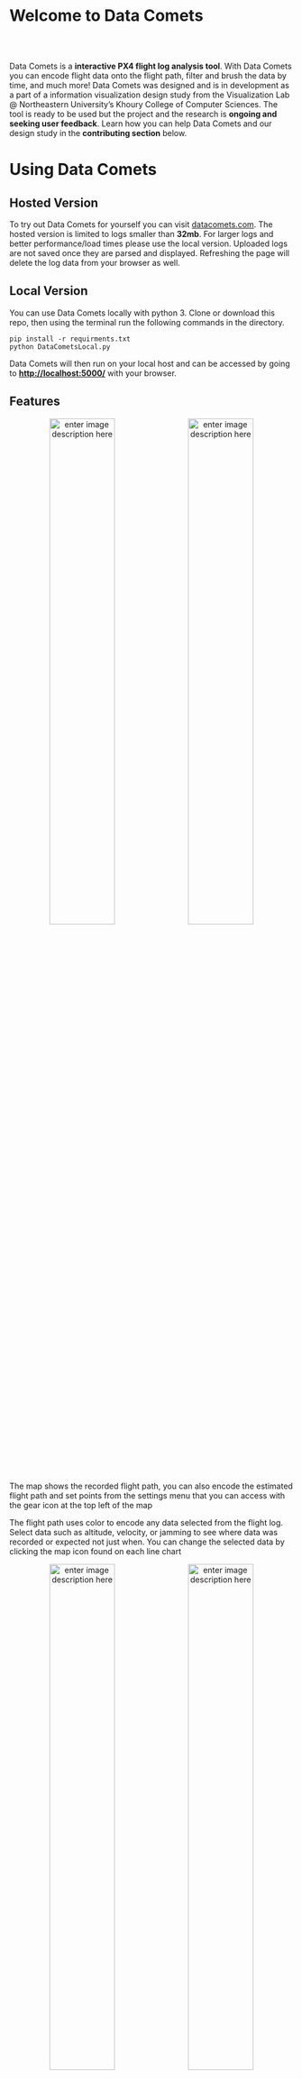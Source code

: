 <h1 id="welcome-to-data-comets">Welcome to Data Comets</h1>
<p align="center"><img src="https://media.giphy.com/media/ZE6LoNdnVgrxBjwmLj/giphy.gif" alt=""></p>
<br>
<p>
Data Comets is a <strong>interactive PX4 flight log analysis tool</strong>. With Data Comets you can encode flight data onto the flight path, filter and brush the data by time, and much more! Data Comets was designed and is in development as a part of a information visualization design study from the Visualization Lab @ Northeastern University’s Khoury College of Computer Sciences. The tool is ready to be used but the project and the research is <strong>ongoing and seeking user feedback</strong>. Learn how you can help Data Comets and our design study in the <strong>contributing section</strong> below.</p>
<h1 id="using-data-comets">Using Data Comets</h1>
<h2 id="hosted-version">Hosted Version</h2>
<p>To try out Data Comets for yourself you can visit <a href="https://www.datacomets.com">datacomets.com</a>. The hosted version is limited to logs smaller than <strong>32mb</strong>. For larger logs and better performance/load times please use the local version. Uploaded logs are not saved once they are parsed and displayed. Refreshing the page will delete the log data from your browser as well.</p>
<h2 id="local-version">Local Version</h2>
<p>You can use Data Comets locally with python 3. Clone or download this repo, then using the terminal run the following commands in the directory.</p>
<pre><code>pip install -r requirments.txt
python DataCometsLocal.py
</code></pre>
<p>Data Comets will then run on your local host and can be accessed by going to <strong><a href="http://localhost:5000/">http://localhost:5000/</a></strong> with your browser.</p>
<h2 id="features">Features</h2>
<p  align="center"><img width="48%" height="auto" src="https://media.giphy.com/media/L0Z7bjfOQh3NXRiKL5/giphy.gif" alt="enter image description here">  
<img width="48%" height="auto" src="https://media.giphy.com/media/LlDxytpwGRrW7PMHHY/giphy.gif" alt="enter image description here"> </p>
 <p>The map shows the recorded flight path, you can also encode the estimated flight path and set points from the settings menu that you can access with the gear icon at the top left of the map</p>
 <p>The flight path uses color to encode any data selected from the flight log. Select data such as altitude, velocity, or jamming to see where data was recorded or expected not just when. You can change the selected data by clicking the map icon found on each line chart </p>
 </p>
 <p  align="center"> 
<img width="48%" height="auto" src="https://media.giphy.com/media/Y4ypbcZNPLJh351dIk/giphy.gif" alt="enter image description here">
<img width="48%" height="auto" src="https://media.giphy.com/media/iDmwOAViweRtseACcW/giphy.gif" alt="enter image description here"></p>
   <p>You can prowse all the data in the log using the line chart tree. The overview tab show a highlevel view of some important charts similar to the charts found on the flight review tool. You can look through all the data from the flight in the all tab where the data is orgainzed into a drop down tree by the message file they belong to. You can pin data you want to compare or get a closer look at with the pin icon found on every linechart. Pinned data will apear in the pin tab.</p>
 <p>Data Comets is fully interactive! Brush the timeline at the bottom to filter the amount of time shown. Use this to reduce visual cluter on longer complex flight paths, or to drill down into certain trouble areas of a flight. The line charts will update to show the time windo selected. You can also use the brushing window to play back the flight by scrubing the window as you please. All the charts are linked! Hover over the line charts or map to see that position on the other charts.</p>
  </p>


<h1 id="contributing">Contributing</h1>
<p>Interested in contributing? Even just <strong>giving your feedback</strong> is a huge help! Below are a few of the ways anyone can help contribute to this project.</p>
<ol>
<li>Give Us Your Feedback! We are currently in the evaluation phase of our design study and are seeking user feedback<br>
- Leave questions, comments, ideas, and feedback (positive or negative) over on the discussion topic here<br>
- If you have been using the tool please take this survey to help us evaluate the project<br>
- Have you found anything interesting in your logs with Data Comets? We would love to hear your stories using<br>
using the tool and potential use them as <strong>case studies</strong> for our publication.<br>
- Raising issues on this repo with any bugs or suggestions or questions you may have.</li>
<li>A JavaScript and or web-based ULog parser. This would be a huge help for not only this project but other and future 		PX4/Dronecode projects on the web. Currently we are using PyUlog package to parse the logs into a suitable format for the web. A native JS parser would simplify and speed up things quite a bit.</li>
<li>Adding to the <strong>Lexicon</strong>. In the Lexicon folder there is a json file which contains information about all the possible data you can find in any given ULog. This was gererated by parsing through the .msg file source code and is not nearly complete. Filling in info about proper titles, descriptions, and units will help future versions of Data Comets. The lexicon will eventually be implemented to give all charts more accurate labels and encoding. The lexicon will also help serve ULog documentation in general.</li>
<li>If you are confident enough for changes to the code feel free to submit a pull request and I will be more than happy to review it and merge good changes or additions.</li>
</ol>
<h1 id="future-versions">Future Versions</h1>
<p>What can you expect from Data Comets in the future? I still have a lot planned for this tool and similar research projects so stayed tuned! Things to expect in the nearish future include</p>
<ol>
<li>Changes, fixes, and additions based on community feedback</li>
<li>Performance optimizations to better handle very large logs (1+ hours flights)</li>
<li>Improved code styles, architecture, and documentation</li>
<li>Implementing the Lexicon to give all plots accurate titles and unit labels</li>
<li>Search functionality</li>
<li>3D drone orientation and position plots</li>
<li>Pure web-based implementation with out the need of a python backed for parsing</li>
</ol>

